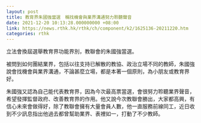 ```yaml
---
layout: post
title: 教育界朱國強當選　稱找機會與業界溝通努力聆聽聲音
date: 2021-12-20 10:13:28.000000000 +08:00
link: https://news.rthk.hk/rthk/ch/component/k2/1625136-20211220.htm
categories: rthk
---
```


立法會換屆選舉教育界功能界別，教聯會的朱國強當選。

被問到如何團結業界，包括以往支持已解散的教協、政治立場不同的教師，朱國強說會找機會與業界溝通，不論甚麼立場，都是本著一個原則，為小朋友或教育界好。

朱國強又認為自己能代表教育界，因為今次最高票當選，會很努力聆聽業界聲音，希望發揮監督政府、改善教育界的作用。他又說今次教聯會勝出，大家都高興，有信心未來會做得好，除了教聯會擁有大量會員人數，他一直服務前線同工，近日收到不少訊息指出他過去都曾幫助業界、表裡如一，打動了不少教師。
